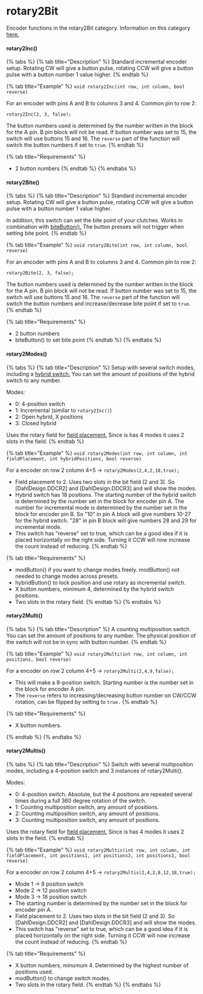 # rotary2Bit

Encoder functions in the rotary2Bit category. Information on this category [here.](./#rotary2bit)

#### rotary2Inc()

{% tabs %}
{% tab title="Description" %}
Standard incremental encoder setup. Rotating CW will give a button pulse, rotating CCW will give a button pulse with a button number 1 value higher.
{% endtab %}

{% tab title="Example" %}
`void rotary2Inc(int row, int column, bool reverse)`

For an encoder with pins A and B to columns 3 and 4. Common pin to row 2:

`rotary2Inc(2, 3, false);`

The button numbers used is determined by the number written in the block for the A pin. B pin block will not be read. If button number was set to 15, the switch will use buttons 15 and 16. The `reverse` part of the function will switch the button numbers if set to `true`.
{% endtab %}

{% tab title="Requirements" %}
* 2 button numbers
{% endtab %}
{% endtabs %}

#### rotary2Bite()

{% tabs %}
{% tab title="Description" %}
Standard incremental encoder setup. Rotating CW will give a button pulse, rotating CCW will give a button pulse with a button number 1 value higher.

In addition, this switch can set the bite point of your clutches. Works in combination with [biteButton().](../function-button.md#bitebutton) The button presses will not trigger when setting bite point.&#x20;
{% endtab %}

{% tab title="Example" %}
`void rotary2Bite(int row, int column, bool reverse)`

For an encoder with pins A and B to columns 3 and 4. Common pin to row 2:

`rotary2Bite(2, 3, false);`

The button numbers used is determined by the number written in the block for the A pin. B pin block will not be read. If button number was set to 15, the switch will use buttons 15 and 16. The `reverse` part of the function will switch the button numbers and increase/decrease bite point if set to `true`.
{% endtab %}

{% tab title="Requirements" %}
* 2 button numbers
* biteButton() to set bite point
{% endtab %}
{% endtabs %}

#### rotary2Modes()

{% tabs %}
{% tab title="Description" %}
Setup with several switch modes, including a [hybrid switch.](../multiswitch-complexes.md#hybrid) You can set the amount of positions of the hybrid switch to any number.&#x20;

Modes:

* 0: 4-position switch
* 1: Incremental (similar to `rotary2Inc()`)
* 2: Open hybrid, X positions
* 3: Closed hybrid

Uses the rotary field for [field placement.](../../4.-advanced-features/field-placement.md) Since is has 4 modes it uses 2 slots in the field.
{% endtab %}

{% tab title="Example" %}
`void rotary2Modes(int row, int column, int fieldPlacement, int hybridPositions, bool reverse)`

For a encoder on row 2 column 4+5 -> `rotary2Modes(2,4,2,18,true);`

* Field placement to 2. Uses two slots in the bit field (2 and 3). So \[DahlDesign.DDCR2] and \[DahlDesign.DDCR3] and will show the modes.
* Hybrid switch has 18 positions. The starting number of the hybrid switch is determined by the number set in the block for encoder pin A. The number for incremental mode is determined by the number set in the block for encoder pin B. So "10" in pin A block will give numbers 10-27 for the hybrid switch. "28" in pin B block will give numbers 28 and 29 for incremental mode.&#x20;
* This switch has "reverse" set to true, which can be a good idea if it is placed horizontally on the right side. Turning it CCW will now increase the count instead of reducing.&#x20;
{% endtab %}

{% tab title="Requirements" %}
* modButton() if you want to change modes freely. modButton() not needed to change modes across presets.&#x20;
* hybridButton() to lock position and use rotary as incremental switch.
* X button numbers, minimum 4, determined by the hybrid switch positions.
* Two slots in the rotary field.&#x20;
{% endtab %}
{% endtabs %}

#### rotary2Multi()

{% tabs %}
{% tab title="Description" %}
A counting multiposition switch. You can set the amount of positions to any number. The physical position of the switch will not be in sync with button number.
{% endtab %}

{% tab title="Example" %}
`void rotary2Multi(int row, int column, int positions, bool reverse)`

For a encoder on row 2 column 4+5 -> `rotary2Multi(2,4,9,false);`

* This will make a 9-position switch. Starting number is the number set in the block for encoder A pin.
* &#x20;The `reverse` refers to increasing/decreasing button number on CW/CCW rotation, can be flipped by setting to `true.`&#x20;
{% endtab %}

{% tab title="Requirements" %}
* X button numbers.


{% endtab %}
{% endtabs %}

#### rotary2Multis()

{% tabs %}
{% tab title="Description" %}
Switch with several multiposition modes, including a 4-position switch and 3 instances of rotary2Multi().&#x20;

Modes:

* 0: 4-position switch. Absolute, but the 4 positions are repeated several times during a full 360 degree rotation of the switch.
* 1: Counting multiposition switch, any amount of positions.
* 2: Counting multiposition switch, any amount of positions.
* 3: Counting multiposition switch, any amount of positions.

Uses the rotary field for [field placement.](../../4.-advanced-features/field-placement.md) Since is has 4 modes it uses 2 slots in the field.
{% endtab %}

{% tab title="Example" %}
`void rotary2Multis(int row, int column, int fieldPlacement, int positions1, int positions2, int positions3, bool reverse)`

For a encoder on row 2 column 4+5 -> `rotary2Multis(2,4,2,8,12,18,true);`&#x20;

* Mode 1 -> 8 position switch
* Mode 2 -> 12 position switch
* Mode 3 -> 18 position switch
* The starting number is determined by the number set in the block for encoder pin A.&#x20;
* Field placement to 2. Uses two slots in the bit field (2 and 3). So \[DahlDesign.DDCR2] and \[DahlDesign.DDCR3] and will show the modes.
* This switch has "reverse" set to true, which can be a good idea if it is placed horizontally on the right side. Turning it CCW will now increase the count instead of reducing.
{% endtab %}

{% tab title="Requirements" %}
* X button numbers, minumum 4. Determined by the highest number of positions used.
* modButton() to change switch modes.
* Two slots in the rotary field.
{% endtab %}
{% endtabs %}
